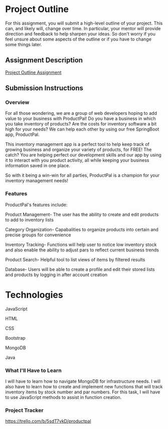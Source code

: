 # Project Outline
For this assignment, you will submit a high-level outline of your project. This can, and likely will, change over time. In particular, your mentor will provide direction and feedback to help sharpen your ideas. So don't worry if you feel unsure about some aspects of the outline or if you have to change some things later.

## Assignment Description
[Project Outline Assignment](https://education.launchcode.org/liftoff/modules/assignments/project-outline)

## Submission Instructions

### Overview
For all those wondering, we are a group of web developers hoping to add value to your business with ProductPal! 
Do you have a business in which you take inventory of products? Are the costs for inventory software a bit high for your needs? We can help each other by using our free SpringBoot app, ProductPal.

This inventory management app  is a perfect tool to help keep track of growing business and organize your variety of products, for FREE! The catch? You are helping perfect our development skills and our app by using it to interact with you product activity, all while keeping your business information saved in one place. 

So with it being a win-win for all parties, ProductPal is a champion for your inventory management needs!

### Features
ProductPal's features include: 

Product Management- The user has the ability to create and edit products to add to inventory lists

Category Organization- Capabalities to organize products into certain and precise groups for convenience 

Inventory Tracking- Functions will help user to notice low inventory stock and also enable the ability to adjust pars to reflect current business trends 

Product Search- Helpful tool to list views of items by filtered results

Database- Users will be able to create a profile and edit their stored lists and products by logging in after account creation 


# Technologies
JavaScript

HTML

CSS

Bootstrap

MongoDB

Java

### What I'll Have to Learn
I will have to learn how to navigate MongoDB for infrastructure needs. I will also have to learn how to create and implement new functions that will track inventory items by stock number and par numbers. For this task, I will have to use JavaScript methods to assist in function creation. 

### Project Tracker
https://trello.com/b/5sdT7vkD/productpal
